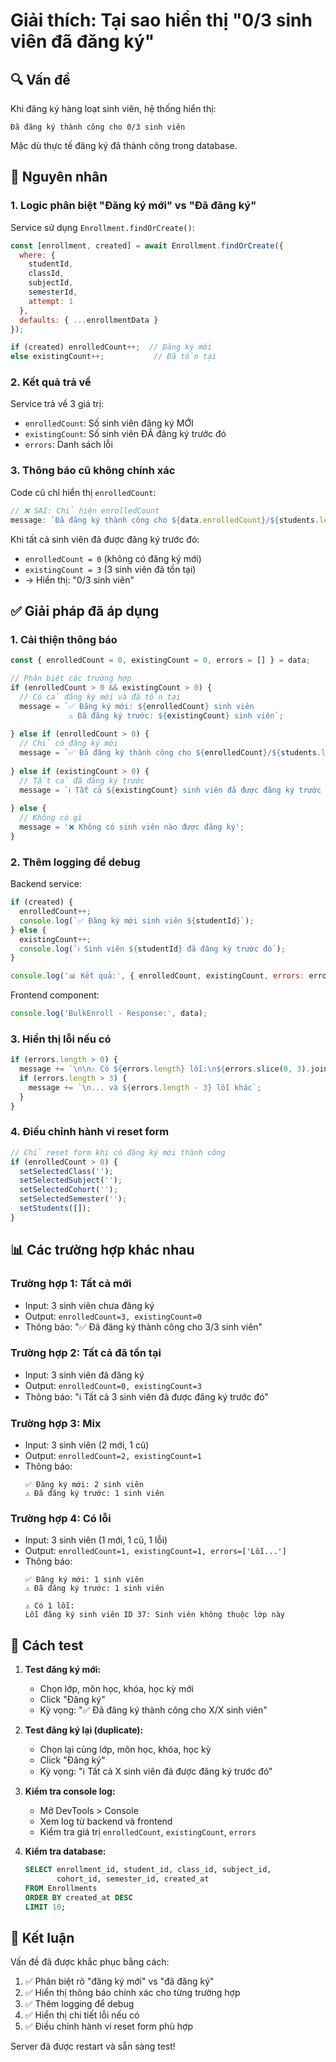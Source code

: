 # Giải thích: Tại sao hiển thị "0/3 sinh viên đã đăng ký"

## 🔍 Vấn đề

Khi đăng ký hàng loạt sinh viên, hệ thống hiển thị:
```
Đã đăng ký thành công cho 0/3 sinh viên
```

Mặc dù thực tế đăng ký đã thành công trong database.

## 🎯 Nguyên nhân

### 1. **Logic phân biệt "Đăng ký mới" vs "Đã đăng ký"**

Service sử dụng `Enrollment.findOrCreate()`:
```javascript
const [enrollment, created] = await Enrollment.findOrCreate({
  where: {
    studentId,
    classId,
    subjectId,
    semesterId,
    attempt: 1
  },
  defaults: { ...enrollmentData }
});

if (created) enrolledCount++;  // Đăng ký mới
else existingCount++;           // Đã tồn tại
```

### 2. **Kết quả trả về**

Service trả về 3 giá trị:
- `enrolledCount`: Số sinh viên đăng ký MỚI
- `existingCount`: Số sinh viên ĐÃ đăng ký trước đó
- `errors`: Danh sách lỗi

### 3. **Thông báo cũ không chính xác**

Code cũ chỉ hiển thị `enrolledCount`:
```javascript
// ❌ SAI: Chỉ hiện enrolledCount
message: `Đã đăng ký thành công cho ${data.enrolledCount}/${students.length} sinh viên`
```

Khi tất cả sinh viên đã được đăng ký trước đó:
- `enrolledCount = 0` (không có đăng ký mới)
- `existingCount = 3` (3 sinh viên đã tồn tại)
- → Hiển thị: "0/3 sinh viên"

## ✅ Giải pháp đã áp dụng

### 1. **Cải thiện thông báo**

```javascript
const { enrolledCount = 0, existingCount = 0, errors = [] } = data;

// Phân biệt các trường hợp
if (enrolledCount > 0 && existingCount > 0) {
  // Có cả đăng ký mới và đã tồn tại
  message = `✅ Đăng ký mới: ${enrolledCount} sinh viên
             ⚠️ Đã đăng ký trước: ${existingCount} sinh viên`;
             
} else if (enrolledCount > 0) {
  // Chỉ có đăng ký mới
  message = `✅ Đã đăng ký thành công cho ${enrolledCount}/${students.length} sinh viên`;
  
} else if (existingCount > 0) {
  // Tất cả đã đăng ký trước
  message = `ℹ️ Tất cả ${existingCount} sinh viên đã được đăng ký trước đó`;
  
} else {
  // Không có gì
  message = '❌ Không có sinh viên nào được đăng ký';
}
```

### 2. **Thêm logging để debug**

Backend service:
```javascript
if (created) {
  enrolledCount++;
  console.log(`✅ Đăng ký mới sinh viên ${studentId}`);
} else {
  existingCount++;
  console.log(`ℹ️ Sinh viên ${studentId} đã đăng ký trước đó`);
}

console.log('📊 Kết quả:', { enrolledCount, existingCount, errors: errors.length });
```

Frontend component:
```javascript
console.log('BulkEnroll - Response:', data);
```

### 3. **Hiển thị lỗi nếu có**

```javascript
if (errors.length > 0) {
  message += `\n\n⚠️ Có ${errors.length} lỗi:\n${errors.slice(0, 3).join('\n')}`;
  if (errors.length > 3) {
    message += `\n... và ${errors.length - 3} lỗi khác`;
  }
}
```

### 4. **Điều chỉnh hành vi reset form**

```javascript
// Chỉ reset form khi có đăng ký mới thành công
if (enrolledCount > 0) {
  setSelectedClass('');
  setSelectedSubject('');
  setSelectedCohort('');
  setSelectedSemester('');
  setStudents([]);
}
```

## 📊 Các trường hợp khác nhau

### Trường hợp 1: Tất cả mới
- Input: 3 sinh viên chưa đăng ký
- Output: `enrolledCount=3, existingCount=0`
- Thông báo: "✅ Đã đăng ký thành công cho 3/3 sinh viên"

### Trường hợp 2: Tất cả đã tồn tại
- Input: 3 sinh viên đã đăng ký
- Output: `enrolledCount=0, existingCount=3`
- Thông báo: "ℹ️ Tất cả 3 sinh viên đã được đăng ký trước đó"

### Trường hợp 3: Mix
- Input: 3 sinh viên (2 mới, 1 cũ)
- Output: `enrolledCount=2, existingCount=1`
- Thông báo: 
  ```
  ✅ Đăng ký mới: 2 sinh viên
  ⚠️ Đã đăng ký trước: 1 sinh viên
  ```

### Trường hợp 4: Có lỗi
- Input: 3 sinh viên (1 mới, 1 cũ, 1 lỗi)
- Output: `enrolledCount=1, existingCount=1, errors=['Lỗi...']`
- Thông báo:
  ```
  ✅ Đăng ký mới: 1 sinh viên
  ⚠️ Đã đăng ký trước: 1 sinh viên
  
  ⚠️ Có 1 lỗi:
  Lỗi đăng ký sinh viên ID 37: Sinh viên không thuộc lớp này
  ```

## 🧪 Cách test

1. **Test đăng ký mới:**
   - Chọn lớp, môn học, khóa, học kỳ mới
   - Click "Đăng ký"
   - Kỳ vọng: "✅ Đã đăng ký thành công cho X/X sinh viên"

2. **Test đăng ký lại (duplicate):**
   - Chọn lại cùng lớp, môn học, khóa, học kỳ
   - Click "Đăng ký"
   - Kỳ vọng: "ℹ️ Tất cả X sinh viên đã được đăng ký trước đó"

3. **Kiểm tra console log:**
   - Mở DevTools > Console
   - Xem log từ backend và frontend
   - Kiểm tra giá trị `enrolledCount`, `existingCount`, `errors`

4. **Kiểm tra database:**
   ```sql
   SELECT enrollment_id, student_id, class_id, subject_id, 
          cohort_id, semester_id, created_at 
   FROM Enrollments 
   ORDER BY created_at DESC 
   LIMIT 10;
   ```

## 🎉 Kết luận

Vấn đề đã được khắc phục bằng cách:
1. ✅ Phân biệt rõ "đăng ký mới" vs "đã đăng ký"
2. ✅ Hiển thị thông báo chính xác cho từng trường hợp
3. ✅ Thêm logging để debug
4. ✅ Hiển thị chi tiết lỗi nếu có
5. ✅ Điều chỉnh hành vi reset form phù hợp

Server đã được restart và sẵn sàng test!
